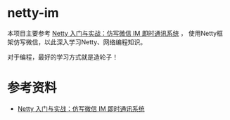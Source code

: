 # netty-im

本项目主要参考 [Netty 入门与实战：仿写微信 IM 即时通讯系统](https://juejin.im/book/6844733738119593991/section/6844733738270605326) ，
使用Netty框架仿写微信，以此深入学习Netty、网络编程知识。

对于编程，最好的学习方式就是造轮子！


# 参考资料
- [Netty 入门与实战：仿写微信 IM 即时通讯系统](https://juejin.im/book/6844733738119593991/section/6844733738270605326)